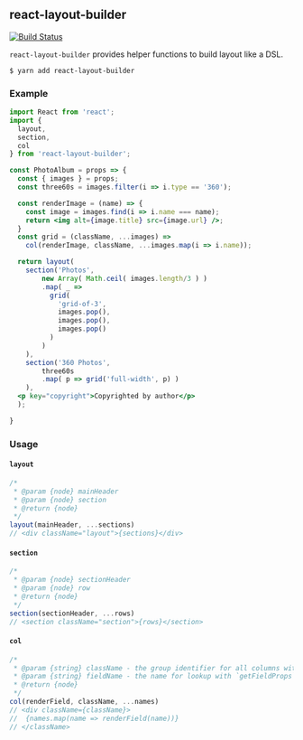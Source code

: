 ## react-layout-builder

[![Build Status](https://travis-ci.org/blacktangent/react-layout-builder.svg?branch=master)](https://travis-ci.org/blacktangent/react-layout-builder)

`react-layout-builder` provides helper functions to build layout like a DSL.

```
$ yarn add react-layout-builder
```


### Example

```jsx
import React from 'react';
import {
  layout,
  section,
  col
} from 'react-layout-builder';

const PhotoAlbum = props => {
  const { images } = props;
  const three60s = images.filter(i => i.type == '360');

  const renderImage = (name) => {
    const image = images.find(i => i.name === name);
    return <img alt={image.title} src={image.url} />;
  }
  const grid = (className, ...images) =>
    col(renderImage, className, ...images.map(i => i.name));

  return layout(
    section('Photos',
        new Array( Math.ceil( images.length/3 ) )
        .map( _ =>
          grid(
            'grid-of-3',
            images.pop(),
            images.pop(),
            images.pop()
          )
        )
    ),
    section('360 Photos',
        three60s
        .map( p => grid('full-width', p) )
    ),
  <p key="copyright">Copyrighted by author</p>
  );

}
```

### Usage

#### `layout`
```jsx
/*
 * @param {node} mainHeader
 * @param {node} section
 * @return {node}
 */
layout(mainHeader, ...sections)
// <div className="layout">{sections}</div>
```
#### `section`
```jsx
/*
 * @param {node} sectionHeader
 * @param {node} row
 * @return {node}
 */
section(sectionHeader, ...rows)
// <section className="section">{rows}</section>
```

#### `col`
```jsx
/*
 * @param {string} className - the group identifier for all columns within.
 * @param {string} fieldName - the name for lookup with `getFieldProps`+`renderField`
 * @return {node}
 */
col(renderField, className, ...names)
// <div className={className}>
//  {names.map(name => renderField(name))}
// </className>

```
